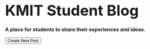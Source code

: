
<h1><font size="+10">KMIT Student Blog</font></h1>
  
### A place for students to share their experiences and ideas.

<button class="new-post" onclick="window.location.href='https://github.com/theheroesofolympus/theheroesofolympus.github.io/new/my-pages/_posts';">Create New Post</button>
